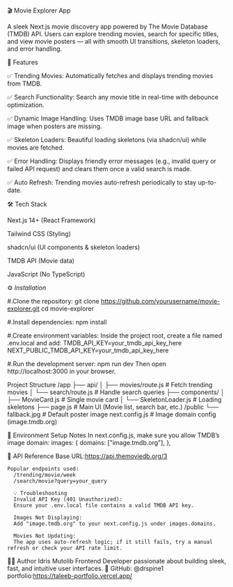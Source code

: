 🎬 Movie Explorer App

A sleek Next.js movie discovery app powered by The Movie Database (TMDB) API.
Users can explore trending movies, search for specific titles, and view movie posters — all with smooth UI transitions, skeleton loaders, and error handling.

🚀 Features

✅ Trending Movies:
Automatically fetches and displays trending movies from TMDB.

✅ Search Functionality:
Search any movie title in real-time with debounce optimization.

✅ Dynamic Image Handling:
Uses TMDB image base URL and fallback image when posters are missing.

✅ Skeleton Loaders:
Beautiful loading skeletons (via shadcn/ui) while movies are fetched.

✅ Error Handling:
Displays friendly error messages (e.g., invalid query or failed API request) and clears them once a valid search is made.

✅ Auto Refresh:
Trending movies auto-refresh periodically to stay up-to-date.

🛠️ Tech Stack

Next.js 14+ (React Framework)

Tailwind CSS (Styling)

shadcn/ui (UI components & skeleton loaders)

TMDB API (Movie data)

JavaScript (No TypeScript)

⚙️ *Installation*

#.Clone the repository:
git clone https://github.com/yourusername/movie-explorer.git
cd movie-explorer

#.Install dependencies:
npm install

#.Create environment variables:
Inside the project root, create a file named .env.local and add:
TMDB_API_KEY=your_tmdb_api_key_here
NEXT_PUBLIC_TMDB_API_KEY=your_tmdb_api_key_here

#.Run the development server:
npm run dev
Then open http://localhost:3000
 in your browser.


Project Structure
 /app
 ├── api/
 │    ├── movies/route.js          # Fetch trending movies
 │    └── search/route.js          # Handle search queries
 ├── components/
 │    ├── MovieCard.js             # Single movie card
 │    └── SkeletonLoader.js        # Loading skeletons
 ├── page.js                       # Main UI (Movie list, search bar, etc.)
/public
 └── fallback.jpg                  # Default poster image
next.config.js                     # Image domain config (image.tmdb.org)


🧠 Environment Setup Notes
In next.config.js, make sure you allow TMDB’s image domain:
images: {
  domains: ["image.tmdb.org"],
},

🧩 API Reference
    Base URL:https://api.themoviedb.org/3


    Popular endpoints used:
      /trending/movie/week
      /search/movie?query=your_query

      💡 Troubleshooting
      Invalid API Key (401 Unauthorized):
      Ensure your .env.local file contains a valid TMDB API key.

      Images Not Displaying:
      Add "image.tmdb.org" to your next.config.js under images.domains.

      Movies Not Updating:
      The app uses auto-refresh logic; if it still fails, try a manual refresh or check your API rate limit.
    
🧑‍💻 Author
Idris Mutolib
Frontend Developer passionate about building sleek, fast, and intuitive user interfaces.
🚀 GitHub: @drspine1
portfolio:https://taleeb-portfolio.vercel.app/
<!-- ## Deploy on Vercel

The easiest way to deploy your Next.js app is to use the [Vercel Platform](https://vercel.com/new?utm_medium=default-template&filter=next.js&utm_source=create-next-app&utm_campaign=create-next-app-readme) from the creators of Next.js.

Check out our [Next.js deployment documentation](https://nextjs.org/docs/app/building-your-application/deploying) for more details. --> 
